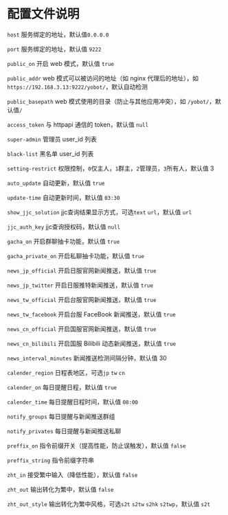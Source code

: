 # 配置文件说明

`host` 服务绑定的地址，默认值`0.0.0.0`

`port` 服务绑定的地址，默认值 `9222`

`public_on` 开启 web 模式，默认值 ``true``

`public_addr` web 模式可以被访问的地址（如 nginx 代理后的地址），如`https://192.168.3.13:9222/yobot/`，默认自动检测

`public_basepath` web 模式使用的目录（防止与其他应用冲突），如 `/yobot/`，默认值`/`

`access_token` 与 httpapi 通信的 token，默认值 `null`

`super-admin` 管理员 user_id 列表

`black-list` 黑名单 user_id 列表

`setting-restrict` 权限控制，`0`仅主人，`1`群主，`2`管理员，`3`所有人，默认值 3

`auto_update` 自动更新，默认值 `true`

`update-time` 自动更新时间，默认值 `03:30`

`show_jjc_solution` jjc查询结果显示方式，可选`text` `url`，默认值 `url`

`jjc_auth_key` jjc查询授权码，默认值 `null`

`gacha_on` 开启群聊抽卡功能，默认值 `true`

`gacha_private_on` 开启私聊抽卡功能，默认值 `true`

`news_jp_official` 开启日服官网新闻推送，默认值 `true`

`news_jp_twitter` 开启日服推特新闻推送，默认值 `true`

`news_tw_official` 开启台服官网新闻推送，默认值 `true`

`news_tw_facebook` 开启台服 FaceBook 新闻推送，默认值 `true`

`news_cn_official` 开启国服官网新闻推送，默认值 `true`

`news_cn_bilibili` 开启国服 Bilibili 动态新闻推送，默认值 `true`

`news_interval_minutes` 新闻推送检测间隔分钟，默认值 30

`calender_region` 日程表地区，可选`jp` `tw` `cn`

`calender_on` 每日提醒日程，默认值 `true`

`calender_time` 每日提醒日程时间，默认值 `08:00`

`notify_groups` 每日提醒与新闻推送群组

`notify_privates` 每日提醒与新闻推送私聊

`preffix_on` 指令前缀开关（提高性能，防止误触发），默认值 `false`

`preffix_string` 指令前缀字符串

`zht_in` 接受繁中输入（降低性能），默认值 `false`

`zht_out` 输出转化为繁中，默认值 `false`

`zht_out_style` 输出转化为繁中风格，可选`s2t` `s2tw` `s2hk` `s2twp`，默认值 `s2t`

